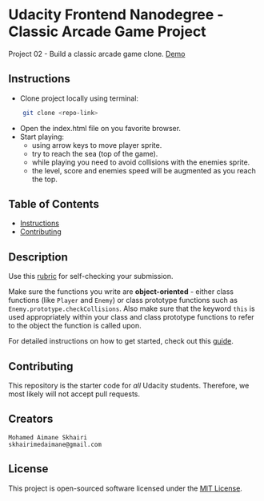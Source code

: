 # Udacity Frontend Nanodegree - Classic Arcade Game Project

Project 02 - Build a classic arcade game clone.
[Demo](https://medaimane.github.io/ufn-project03-arcade-game/)

## Instructions

- Clone project locally using terminal: 

```bash
    git clone <repo-link>
```

- Open the index.html file on you favorite browser.
- Start playing: 
    - using arrow keys to move player sprite.
    - try to reach the sea (top of the game).
    - while playing you need to avoid collisions with the enemies sprite.
    - the level, score and enemies speed will be augmented as you reach the top.

## Table of Contents

- [Instructions](#instructions)
- [Contributing](#contributing)

## Description

Use this [rubric](https://review.udacity.com/#!/rubrics/15/view) for self-checking your submission.

Make sure the functions you write are **object-oriented** - either class functions (like `Player` and `Enemy`) or class prototype functions such as `Enemy.prototype.checkCollisions`. Also make sure that the keyword `this` is used appropriately within your class and class prototype functions to refer to the object the function is called upon.

For detailed instructions on how to get started, check out this [guide](https://docs.google.com/document/d/1v01aScPjSWCCWQLIpFqvg3-vXLH2e8_SZQKC8jNO0Dc/pub?embedded=true).

## Contributing

This repository is the starter code for _all_ Udacity students. Therefore, we most likely will not accept pull requests.

## Creators

    Mohamed Aimane Skhairi
    skhairimedaimane@gmail.com

## License

This project is open-sourced software licensed under the [MIT License](./LICENSE).
